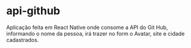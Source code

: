 # api-github

Aplicação feita em React Native onde consome a API do Git Hub, informando o nome da pessoa, irá trazer no form o Avatar, site e cidade cadastrados.
